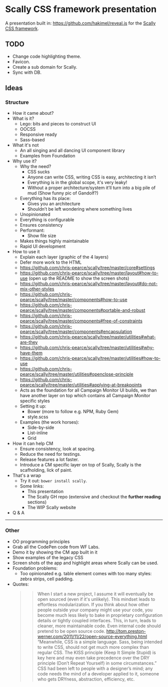 # Scally CSS framework presentation

A presentation built in: <https://github.com/hakimel/reveal.js> for the
[Scally CSS framework](https://github.com/chris-pearce/scally).

## TODO

-	Change code highlighting theme.
- Favicon.
- Create a sub domain for Scally.
- Sync with DB.

## Ideas

### Structure

- How it came about?
- What is it?
	- Lego: bits and pieces to construct UI
	- OOCSS
	-	Responsive ready
	- Sass-based
- What it's not
	- An all singing and all dancing UI component library
	- Examples from Foundation
- Why use it?
	- Why the need?
		-	CSS sucks
		- Anyone can write CSS, writing CSS is easy, architecting it isn’t
		- Everything is in the global scope, it's very leaky!
		- Without a proper architecture/system it’ll turn into a big pile of mud (Show funny pic of Gandolf?)
	- Everything has its place:
		- Gives you an architecture
		- Shouldn’t be left wondering where something lives
	- Unopinionated
	- Everything is configurable
	- Ensures consistency
	- Performant:
		-	Show file size
	- Makes things highly maintainable
	- Rapid UI development
- How to use it
	- Explain each layer (graphic of the 4 layers)
	- Defer more work to the HTML
	- https://github.com/chris-pearce/scally/tree/master/core#settings
	- https://github.com/chris-pearce/scally/tree/master/layout#how-to-use (open up the README to show the screen shots)
	- https://github.com/chris-pearce/scally/tree/master/layout#do-not-mix-other-styles
	- https://github.com/chris-pearce/scally/tree/master/components#how-to-use
	- https://github.com/chris-pearce/scally/tree/master/components#portable-and-robust
	- https://github.com/chris-pearce/scally/tree/master/components#free-of-constraints
	- https://github.com/chris-pearce/scally/tree/master/components#encapsulation
	- https://github.com/chris-pearce/scally/tree/master/utilities#what-are-they
	- https://github.com/chris-pearce/scally/tree/master/utilities#why-have-them
	- https://github.com/chris-pearce/scally/tree/master/utilities#how-to-use
	- https://github.com/chris-pearce/scally/tree/master/utilities#openclose-principle
	- https://github.com/chris-pearce/scally/tree/master/utilities#applying-at-breakpoints
	- Acts as the foundation for all Campaign Monitor UI builds, we than have another layer on top which contains all Campaign Monitor specific styles
	- Setting it up:
		- Bower (more to follow e.g. NPM, Ruby Gem)
		- style.scss
	- Examples (the work horses):
		- Side-by-side
		- List-inline
		- Grid
- How it can help CM
	-	Ensure consistency, look at spacing.
	- Reduce the need for testings.
	- Release features a lot faster.
	- Introduce a CM specific layer on top of Scally, Scally is the scafholding, lick of paint.
- That's a wrap
	- Try it out: `bower install scally`.
	- Some links:
		- This presentation
		- The Scally GH repo (extensive and checkout the **further reading** sections)
		- The WIP Scally website
- Q & A


-------

### Other

- OO programming principles
- Grab all the CodePen code from WF Labs.
- Demo it by showing the CM app built in it
- Show examples of the legacy CSS
- Screen shots of the app and highlight areas where Scally can be used.
- Foundation problems:
	- Too opinionated e.g. table element comes with too many styles: zebra
		strips, cell padding.
- Quotes:
	>> When I start a new project, I assume it will eventually be open sourced (even if it's unlikely). This mindset leads to effortless modularization. If you think about how other people outside your company might use your code, you become much less likely to bake in proprietary configuration details or tightly coupled interfaces. This, in turn, leads to cleaner, more maintainable code. Even internal code should pretend to be open source code.
	http://tom.preston-werner.com/2011/11/22/open-source-everything.html
	>> “Meanwhile, CSS is a simple language. Sass, being intended to write CSS, should not get much more complex than regular CSS. The KISS principle (Keep It Simple Stupid) is key here and may even take precedence over the DRY principle (Don’t Repeat Yourself) in some circumstances.”
	>> CSS had been left to people with a designer’s mind; any code needs the mind of a developer applied to it, someone who gets DRYness, abstraction, efficiency, etc.